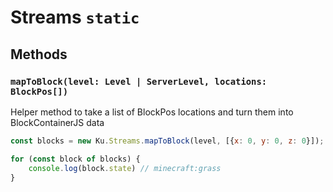 # Streams `static`

## Methods

### `mapToBlock(level: Level | ServerLevel, locations: BlockPos[])`

Helper method to take a list of BlockPos locations and turn them into BlockContainerJS data

```javascript
const blocks = new Ku.Streams.mapToBlock(level, [{x: 0, y: 0, z: 0}]);

for (const block of blocks) {
    console.log(block.state) // minecraft:grass 
}
```
